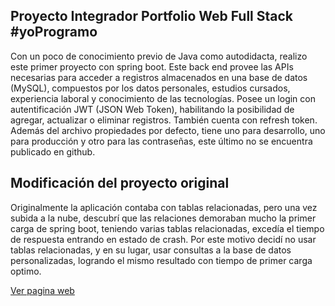 ## Proyecto Integrador Portfolio Web Full Stack #yoProgramo

Con un poco de conocimiento previo de Java como autodidacta, realizo este primer proyecto con spring boot. 
Este back end provee las APIs necesarias para acceder a registros almacenados en una base de datos (MySQL), compuestos por los datos personales, estudios cursados, experiencia laboral y conocimiento de las tecnologías. 
Posee un login con autentificación JWT (JSON Web Token), habilitando la posibilidad de agregar, actualizar o eliminar registros.
También cuenta con refresh token.
Además del archivo propiedades por defecto, tiene uno para desarrollo, uno para producción y otro para las contraseñas, este último no se encuentra publicado en github.

## Modificación del proyecto original

Originalmente la aplicación contaba con tablas relacionadas, pero una vez subida a la nube, descubrí que las relaciones demoraban mucho la primer carga de spring boot, teniendo varias tablas relacionadas, excedía el tiempo de respuesta entrando en estado de crash. Por este motivo decidí no usar tablas relacionadas, y en su lugar, usar consultas a la base de datos personalizadas, logrando el mismo resultado con tiempo de primer carga optimo.

[Ver pagina web](https://mauroperaltaportfolio.web.app)

